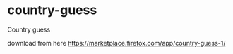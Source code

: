country-guess
=============

Country guess

download from here 
https://marketplace.firefox.com/app/country-guess-1/


